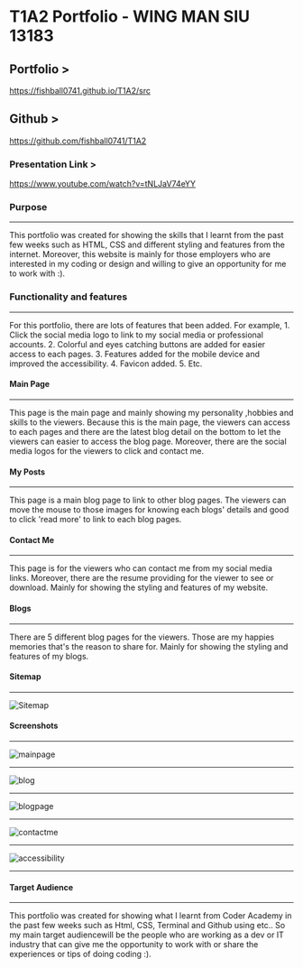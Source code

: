 # T1A2 Portfolio - WING MAN SIU  13183

## Portfolio >

<https://fishball0741.github.io/T1A2/src>

## Github >

<https://github.com/fishball0741/T1A2>

### Presentation Link >

<https://www.youtube.com/watch?v=tNLJaV74eYY>

### Purpose

---
This portfolio was created for showing the skills that I learnt from the past few weeks such as HTML, CSS and different styling and features from the internet. Moreover, this website is mainly for those employers who are interested in my coding or design and willing to give an opportunity for me to work with :).

### Functionality and features

---
For this portfolio, there are lots of features that been added. For example, 1. Click the social media logo to link to my social media or professional accounts. 2. Colorful and eyes catching buttons are added for easier access to each pages. 3. Features added for the mobile device and improved the accessibility. 4. Favicon added. 5. Etc.

#### Main Page

---
This page is the main page and mainly showing my personality ,hobbies and skills to the viewers. Because this is the main page, the viewers can access to each pages and there are the latest blog detail on the bottom to let the viewers can easier to access the blog page. Moreover, there are the social media logos for the viewers to click and contact me.

#### My Posts

---
This page is a main blog page to link to other blog pages. The viewers can move the mouse to those images for knowing each blogs' details and good to click 'read more' to link to each blog pages.

#### Contact Me

---
This page is for the viewers who can contact me from my social media links. Moreover, there are the resume providing for the viewer to see or download. Mainly for showing the styling and features of my website.

#### Blogs

---
There are 5 different blog pages for the viewers. Those are my happies memories that's the reason to share for. Mainly for showing the styling and features of my blogs.

#### Sitemap

---
![Sitemap](./docs/sitemap1.png)

#### Screenshots

---

![mainpage](./docs/finalmain.png)

---

![blog](./docs/blog.png)

---

![blogpage](./docs/post.png)

---

![contactme](./docs/contactme.png)

---

![accessibility](./docs/Accessibility.png)

---

#### Target Audience

---
This portfolio was created for showing what I learnt from Coder Academy in the past few weeks such as Html, CSS, Terminal and Github using etc.. So my main target audiencewill be the people who are working as a dev or IT industry that can give me the opportunity to work with or share the experiences or tips of doing coding :).
